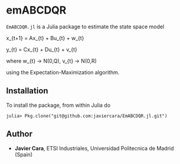 # emABCDQR

`EmABCDQR.jl` is a Julia package to estimate the state space model

x_{t+1} = Ax_{t} + Bu_{t} + w_{t}

y_{t} = Cx_{t} + Du_{t}  + v_{t}

where w_{t} -> N(0,Q), v_{t} -> N(0,R)

using the Expectation-Maximization algorithm.

## Installation

To install the package, from within Julia do

~~~
julia> Pkg.clone("git@github.com:javiercara/EmABCDQR.jl.git")
~~~

## Author

* **Javier Cara**, ETSI Industriales, Universidad Politecnica de Madrid (Spain)
